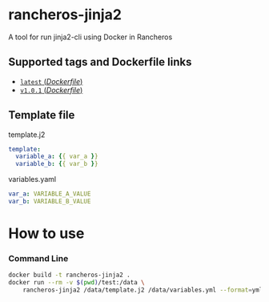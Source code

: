 # rancheros-jinja2

A tool for run jinja2-cli using Docker in Rancheros

## Supported tags and Dockerfile links

-	[`latest` (*Dockerfile*)](https://github.com/rcastropolizainformatica/rancheros-jinja2/blob/main/Dockerfile)
-	[`v1.0.1` (*Dockerfile*)](https://github.com/rcastropolizainformatica/rancheros-jinja2/blob/v1.0.1/Dockerfile)

## Template file

template.j2
```yaml
template:
  variable_a: {{ var_a }}
  variable_b: {{ var_b }}
```
variables.yaml
```yaml
var_a: VARIABLE_A_VALUE
var_b: VARIABLE_B_VALUE
```

# How to use

### Command Line

```bash
docker build -t rancheros-jinja2 .
docker run --rm -v $(pwd)/test:/data \
    rancheros-jinja2 /data/template.j2 /data/variables.yml --format=yml
```
